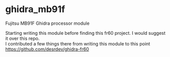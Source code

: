 # ghidra_mb91f
Fujitsu MB91F Ghidra processor module

Starting writing this module before finding this fr60 project.  I would suggest it over this repo.  
I contributed a few things there from writing this module to this point 
https://github.com/desrdev/ghidra-fr60

